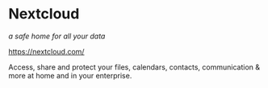 # Nextcloud 
_a safe home for all your data_

https://nextcloud.com/

Access, share and protect your files, calendars, contacts, communication & more at home and in your enterprise.

